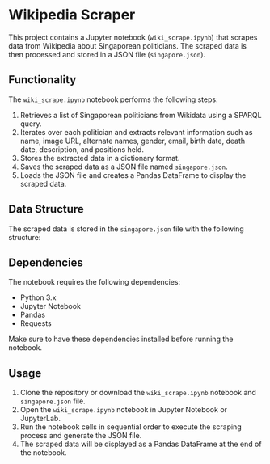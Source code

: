 # Wikipedia Scraper

This project contains a Jupyter notebook (`wiki_scrape.ipynb`) that scrapes data from Wikipedia about Singaporean politicians. The scraped data is then processed and stored in a JSON file (`singapore.json`).

## Functionality

The `wiki_scrape.ipynb` notebook performs the following steps:

1. Retrieves a list of Singaporean politicians from Wikidata using a SPARQL query.
2. Iterates over each politician and extracts relevant information such as name, image URL, alternate names, gender, email, birth date, death date, description, and positions held.
3. Stores the extracted data in a dictionary format.
4. Saves the scraped data as a JSON file named `singapore.json`.
5. Loads the JSON file and creates a Pandas DataFrame to display the scraped data.

## Data Structure

The scraped data is stored in the `singapore.json` file with the following structure:


## Dependencies

The notebook requires the following dependencies:

- Python 3.x
- Jupyter Notebook
- Pandas
- Requests

Make sure to have these dependencies installed before running the notebook.

## Usage

1. Clone the repository or download the `wiki_scrape.ipynb` notebook and `singapore.json` file.
2. Open the `wiki_scrape.ipynb` notebook in Jupyter Notebook or JupyterLab.
3. Run the notebook cells in sequential order to execute the scraping process and generate the JSON file.
4. The scraped data will be displayed as a Pandas DataFrame at the end of the notebook.